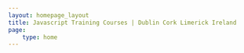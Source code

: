 ```yaml
---
layout: homepage_layout
title: Javascript Training Courses | Dublin Cork Limerick Ireland
page:
    type: home
---
```

